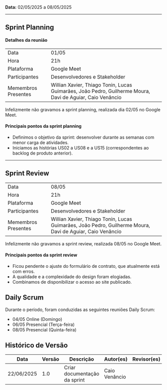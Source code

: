 **Data:** 02/05/2025 a 08/05/2025

---
## Sprint Planning

#### Detalhes da reunião
|                     |                                                                                                           |
|---------------------|-----------------------------------------------------------------------------------------------------------|
| Data                | 01/05                                                                                                     |
| Hora                | 21h                                                                                                       |
| Plataforma          | Google Meet                                                                                               |
| Participantes       | Desenvolvedores e Stakeholder                                                                             |
| Memembros Presentes | Willian Xavier, Thiago Tonin, Lucas Guimarães, João Pedro, Guilherme Moura, Davi de Aguiar, Caio Venâncio |

Infelizmente não gravamos a sprint planning, realizada dia 02/05 no Google Meet.

<!-- arquivo.txt: reunião 6 01-05 (sprint review & planning) -->
#### Principais pontos da sprint planning
- Definimos o objetivo da sprint: desenvolver durante as semanas com menor carga de atividades.
- Iniciamos as histórias US02 a US08 e a US15 (correspondentes ao backlog de produto anterior).

---
## Sprint Review

|                     |                                                                                                           |
|---------------------|-----------------------------------------------------------------------------------------------------------|
| Data                | 08/05                                                                                                     |
| Hora                | 21h                                                                                                       |
| Plataforma          | Google Meet                                                                                               |
| Participantes       | Desenvolvedores e Stakeholder                                                                             |
| Memembros Presentes | Willian Xavier, Thiago Tonin, Lucas Guimarães, João Pedro, Guilherme Moura, Davi de Aguiar, Caio Venâncio |

Infelizmente não gravamos a sprint review, realizada 08/05 no Google Meet.

<!--arquivo.txt: reunião 7.txt -->
#### Principais pontos da sprint review
- Ficou pendente o ajuste do formulário de contrato, que atualmente está com erros.
- A qualidade e a complexidade do design foram elogiadas.
- Combinamos de disponibilizar o acesso ao site publicado.

## Daily Scrum
Durante o período, foram conduzidas as seguintes reuniões Daily Scrum:<br>
- 04/05 Online (Domingo) <br>
- 06/05 Presencial (Terça-feira) <br>
- 08/05 Presencial (Quinta-feira) <br>


## Histórico de Versão

| Data       | Versão | Descrição                                                                 | Autor(es)         | Revisor(es)        |
|------------|--------|---------------------------------------------------------------------------|-------------------|--------------------|
| 22/06/2025 | 1.0    | Criar documentação da sprint                                              |  Caio Venâncio    |                    |
